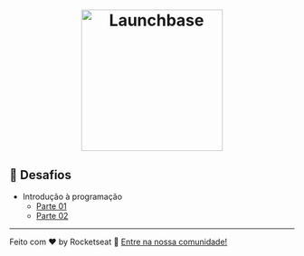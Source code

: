 <h1 align="center">
    <img alt="Launchbase" src="https://rocketseat-cdn.s3-sa-east-1.amazonaws.com/bootcamp-launchbase.png" width="250px" />
</h1>

## :rocket: Desafios

- Introdução à programação
  - [Parte 01](desafios-01/README.md)
  - [Parte 02](desafios-02/README.md)

---

Feito com ♥ by Rocketseat :wave: [Entre na nossa comunidade!](https://discordapp.com/invite/gCRAFhc)
